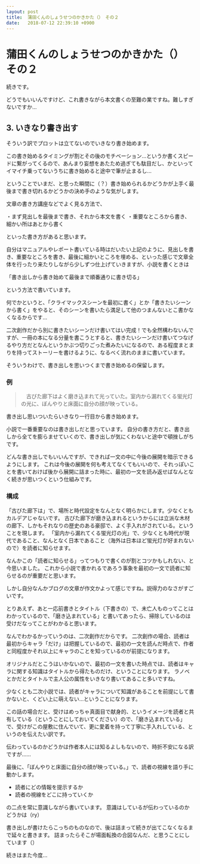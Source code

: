 ```yaml
---
layout: post
title:  蒲田くんのしょうせつのかきかた（）　その２
date:   2018-07-12 22:39:10 +0900
---
```


# 蒲田くんのしょうせつのかきかた（）　その２

続きです。

どうでもいいんですけど、これ書きながら本文書くの至難の業ですね。難しすぎないですか…

## 3. いきなり書き出す

そういう訳でプロットは立てないのでいきなり書き始めます。

この書き始めるタイミングが割とその後のモチベーション…というか書くスピードに繋がってくるので、あんまり妄想をあたため過ぎても駄目だし、かといってイマイチ乗ってないうちに書き始めると途中で筆が止まるし…

ということでいまだ、と思った瞬間に（？）書き始められるかどうかが上手く最後まで書き切れるかどうかの決め手のような気がします。

文章の書き方講座などでよく見る方法で、

・まず見出しを最後まで書き、それから本文を書く
・重要なところから書き、細かい所はあとから書く

といった書き方があると思います。

自分はマニュアルやレポート書いている時はだいたい上記のように、見出しを書き、重要なところを書き、最後に細かいところを埋める、といった感じで文章全体を行ったり来たりしながら少しずつ仕上げていきますが、小説を書くときは

「書き出しから書き始めて最後まで順番通りに書き切る」

という方法で書いています。

何でかというと、「クライマックスシーンを最初に書く」とか「書きたいシーンから書く」をやると、そのシーンを書いたら満足して他のつまんないとこ書かなくなるからです…

二次創作だから別に書きたいシーンだけ書いてはい完成！でも全然構わないんですが、一冊の本になる分量を書こうとすると、書きたいシーンだけ書いてつなげるやり方だとなんというかぶつ切りごった煮みたいになるので、ある程度まとまりを持ってストーリーを書けるように、なるべく流れのままに書いています。

そういうわけで、書き出しを思いつくまで書き始めるの保留します。

### 例

>　古びた廊下はよく磨き込まれて光っていた。室内から漏れてくる蛍光灯の光に、ぼんやりと床面に自分の顔が映っている。

書き出し思いついたらいきなり一行目から書き始めます。

小説で一番重要なのは書き出しだと思っています。
自分の書き方だと、書き出しから全てを膨らませていくので、書き出しが気にくわないと途中で頓挫しがちです。

どんな書き出しでもいいんですが、できれば一文の中に今後の展開を暗示できるようにします。
これは今後の展開を何も考えてなくてもいいので、それっぽいことを書いておけば後から展開に詰まった時に、最初の一文を読み返せばなんとなく続きが思いつくという仕組みです。

### 構成

「古びた廊下は」で、場所と時代設定をなんとなく明らかにします。少なくともカルデアじゃないです。
古びた廊下が磨き込まれるというからには立派な木材の廊下、しかもそれなりの歴史のある豪邸で、よく手入れがされている。ということを現します。
「室内から漏れてくる蛍光灯の光」で、少なくとも時代が現代であること、なんとなく日本であること（海外は日本ほど蛍光灯が好まれないので）を読者に知らせます。

なんかこの「読者に知らせる」ってつもりで書くのが割とコツかもしれない、と今思いました。
これから小説で書かれるであろう事象を最初の一文で読者に知らせるのが重要だと思います。

しかし自分なんかブログの文章が作文かよって感じですね。説得力のなさがすごいです。


とりあえず、あと一応前書きとタイトル（下書きの）で、未亡人ものってことはわかっているので、「磨き込まれている」と書いてあったら、掃除しているのは受けだなってことがわかると思います。

なんでわかるかっていうのは、二次創作だからです。
二次創作の場合、読者は最初からキャラ「だけ」は把握しているので、最初の一文を読んだ時点で、作者と同程度かそれ以上にキャラのことを知っているのが前提になります。

オリジナルだとこうはいかないので、最初の一文を書いた時点では、読者はキャラに関する知識はタイトルから得たものだけ、ということになります。
ラノベとかだとタイトルで主人公の属性をいきなり書いてあること多いですね。

少なくとも二次小説では、読者がキャラについて知識があることを前提にして書かないと、くどい上に萌えない…ということになります。

この話の場合だと、受けはめっちゃ真面目で献身的、というイメージを読者と共有している（ということにしておいてください）ので、「磨き込まれている」で、受けがこの屋敷に住んでいて、更に愛着を持って丁寧に手入れしている、というのを伝えたい訳です。

伝わっているのかどうかは作者本人には知るよしもないので、時折不安になる訳ですが……

最後に、「ぼんやりと床面に自分の顔が映っている。」で、読者の視線を語り手に動かします。

* 読者にどの情報を提示するか
* 読者の視線をどこに持っていくか

の二点を常に意識しながら書いています。
意識はしているが伝わっているのかどうかは（ry）

書き出しが書けたらこっちのものなので、後は詰まって続きが出てこなくなるまで延々と書きます。
詰まったらそこが場面転換の合図なんだ、と思うことにしています（）

続きはまた今度…
